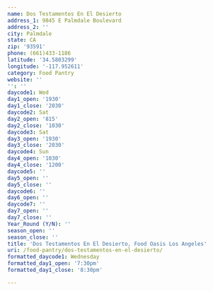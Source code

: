 ```yaml
---
name: Dos Testamentos En El Desierto
address_1: 9845 E Palmdale Boulevard
address_2: ''
city: Palmdale
state: CA
zip: '93591'
phone: (661)433-1186
latitude: '34.5803299'
longitude: '-117.952611'
category: Food Pantry
website: ''
'': ''
daycode1: Wed
day1_open: '1930'
day1_close: '2030'
daycode2: Sat
day2_open: '815'
day2_close: '1030'
daycode3: Sat
day3_open: '1930'
day3_close: '2030'
daycode4: Sun
day4_open: '1030'
day4_close: '1200'
daycode5: ''
day5_open: ''
day5_close: ''
daycode6: ''
day6_open: ''
daycode7: ''
day7_open: ''
day7_close: ''
Year_Round (Y/N): ''
season_open: ''
season_close: ''
title: 'Dos Testamentos En El Desierto, Food Oasis Los Angeles'
uri: /food-pantry/dos-testamentos-en-el-desierto/
formatted_daycode1: Wednesday
formatted_day1_open: '7:30pm'
formatted_day1_close: '8:30pm'

---
```

